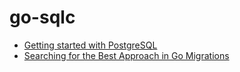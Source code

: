 # go-sqlc

- [Getting started with PostgreSQL](https://docs.sqlc.dev/en/stable/tutorials/getting-started-postgresql.html)
- [Searching for the Best Approach in Go Migrations](https://betterprogramming.pub/searching-for-best-approach-in-go-migrations-c3fa52afadb0)
